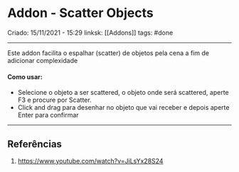 # Addon - Scatter Objects
Criado: 15/11/2021 - 15:29
linksk: [[Addons]]
tags: #done 

---
Este addon facilita o espalhar (scatter) de objetos pela cena a fim de adicionar complexidade

#### Como usar:
 - Selecione o objeto a ser scattered, o objeto onde será scattered, aperte F3 e procure por Scatter.
 - Click and drag para desenhar no objeto que vai receber e depois aperte Enter para confirmar

---
## Referências
1. https://www.youtube.com/watch?v=JiLsYx28S24